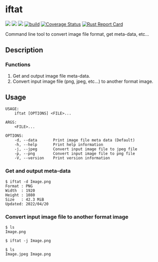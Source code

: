 # iftat

<img src="https://img.shields.io/badge/-Rust-000000.svg?logo=rust&style=plastic"> <img src="https://img.shields.io/badge/-Linux-FCC624.svg?logo=linux&style=plastic"> <img src="https://img.shields.io/badge/-Windows-0078D6.svg?logo=windows&style=plastic">
[![build](https://github.com/nkue-yst/iftat/actions/workflows/build.yaml/badge.svg)](https://github.com/nkue-yst/iftat/actions/workflows/build.yaml) [![Coverage Status](https://coveralls.io/repos/github/nkue-yst/iftat/badge.svg?branch=main)](https://coveralls.io/github/nkue-yst/iftat?branch=main) [![Rust Report Card](https://rust-reportcard.xuri.me/badge/github.com/nkue-yst/iftat)](https://rust-reportcard.xuri.me/report/github.com/nkue-yst/iftat)

Command line tool to convert image file format, get meta-data, etc...

## Description
### Functions
1. Get and output image file meta-data.
2. Convert input image file (png, jpeg, etc...) to another format image.

## Usage
```
USAGE:
    iftat [OPTIONS] <FILE>...

ARGS:
    <FILE>...    

OPTIONS:
    -d, --data       Print image file meta data (Default)
    -h, --help       Print help information
    -j, --jpeg       Convert input image file to jpeg file
    -p, --png        Convert input image file to png file
    -V, --version    Print version information
```

### Get and output meta-data
```
$ iftat -d Image.png
Format : PNG
Width  : 1920
Height : 1080
Size   : 42.3 MiB
Updated: 2022/04/20
```

### Convert input image file to another format image
```
$ ls
Image.png

$ iftat -j Image.png

$ ls
Image.jpeg Image.png
```
